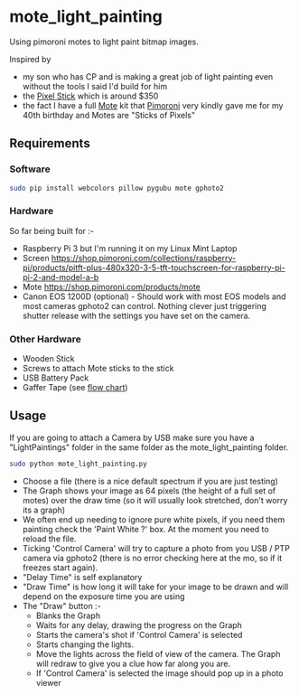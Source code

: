 # mote_light_painting
Using pimoroni motes to light paint bitmap images.

Inspired by 

* my son who has CP and is making a great job of light painting even without the tools I said I'd build for him
* the [Pixel Stick](http://thepixelstick.com/) which is around $350
*  the fact I have a full [Mote](https://shop.pimoroni.com/products/mote) kit that [Pimoroni](https://shop.pimoroni.com/) very kindly gave me for my 40th birthday and Motes are "Sticks of Pixels"

## Requirements

### Software

```bash
sudo pip install webcolors pillow pygubu mote gphoto2
```

### Hardware

So far being built for :-

* Raspberry Pi 3 but I'm running it on my Linux Mint Laptop
* Screen https://shop.pimoroni.com/collections/raspberry-pi/products/pitft-plus-480x320-3-5-tft-touchscreen-for-raspberry-pi-pi-2-and-model-a-b
* Mote https://shop.pimoroni.com/products/mote
* Canon EOS 1200D (optional) - Should work with most EOS models and most cameras gphoto2 can control. Nothing clever just triggering shutter release with the settings you have set on the camera.

### Other Hardware

* Wooden Stick
* Screws to attach Mote sticks to the stick
* USB Battery Pack
* Gaffer Tape (see [flow chart](https://c1.staticflickr.com/9/8160/7214525854_733237dd83_z.jpg))

## Usage

If you are going to attach a Camera by USB make sure you have a "LightPaintings" folder in the same folder as the mote_light_painting folder.

```bash
sudo python mote_light_painting.py
```

* Choose a file (there is a nice default spectrum if you are just testing)
* The Graph shows your image as 64 pixels (the height of a full set of motes) over the draw time (so it will usually look stretched, don't worry its a graph) 
* We often end up needing to ignore pure white pixels, if you need them painting check the 'Paint White ?' box. At the moment you need to reload the file.
* Ticking 'Control Camera' will try to capture a photo from you USB / PTP camera via gphoto2 (there is no error checking here at the mo, so if it freezes start again).
* "Delay Time" is self explanatory
* "Draw Time" is how long it will take for your image to be drawn and will depend on the exposure time you are using
* The "Draw" button :-
  * Blanks the Graph
  * Waits for any delay, drawing the progress on the Graph
  * Starts the camera's shot if 'Control Camera' is selected 
  * Starts changing the lights. 
  * Move the lights across the field of view of the camera. The Graph will redraw to give you a clue how far along you are.
  * If 'Control Camera' is selected the image should pop up in a photo viewer



